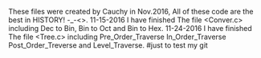 These files were created by Cauchy in Nov.2016,
All of these code are the best in HISTORY! -_-<>.
11-15-2016 I have finished The file <Conver.c> including Dec to Bin, Bin to Oct and Bin to Hex.
11-24-2016 I have finished The file <Tree.c>  including Pre_Order_Traverse In_Order_Traverse Post_Order_Treverse and Level_Traverse.
#just to test my git
